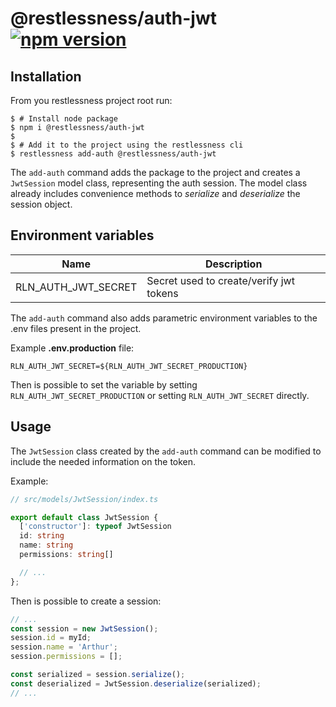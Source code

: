 # @restlessness/auth-jwt [![npm version](https://img.shields.io/npm/v/@restlessness/auth-jwt.svg?style=flat)](https://www.npmjs.com/package/@restlessness/auth-jwt)

## Installation
From you restlessness project root run:

```shell script
$ # Install node package
$ npm i @restlessness/auth-jwt
$
$ # Add it to the project using the restlessness cli
$ restlessness add-auth @restlessness/auth-jwt
```

The `add-auth` command adds the package to the project and creates a `JwtSession` model class, representing the auth
session. The model class already includes convenience methods to *serialize* and *deserialize* the session object.

## Environment variables
| Name | Description |
-------|--------------
| RLN_AUTH_JWT_SECRET | Secret used to create/verify jwt tokens |

The `add-auth` command also adds parametric environment variables to the .env files present in the project.

Example **.env.production** file:
```
RLN_AUTH_JWT_SECRET=${RLN_AUTH_JWT_SECRET_PRODUCTION}
```
Then is possible to set the variable by setting `RLN_AUTH_JWT_SECRET_PRODUCTION` or setting
`RLN_AUTH_JWT_SECRET` directly.

## Usage
The `JwtSession` class created by the `add-auth` command can be modified to include the needed information
on the token.

Example:
```ts
// src/models/JwtSession/index.ts

export default class JwtSession {
  ['constructor']: typeof JwtSession
  id: string
  name: string
  permissions: string[]

  // ...
};
```

Then is possible to create a session:
```ts
// ...
const session = new JwtSession();
session.id = myId;
session.name = 'Arthur';
session.permissions = [];

const serialized = session.serialize();
const deserialized = JwtSession.deserialize(serialized);
// ...
```
